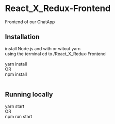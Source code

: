 # React_X_Redux-Frontend
Frontend of our ChatApp </br>

<h2> Installation </h2>
install Node.js and with or witout yarn </br> 
using the terminal cd to /React_X_Redux-Frontend </br> 
</br>
yarn install </br> 
OR </br>
npm install </br>
</br>
<h2> Running locally </h2>
yarn start</br>
OR </br>
npm run start </br>
</br></br></br>